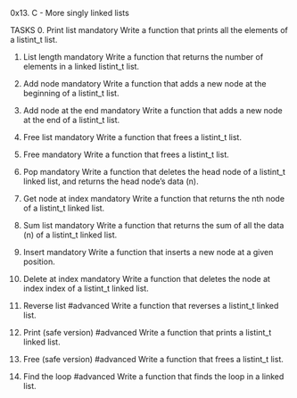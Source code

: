 0x13. C - More singly linked lists

TASKS
0.  Print list
mandatory
Write a function that prints all the elements of a listint_t list.

1. List length
mandatory
Write a function that returns the number of elements in a linked listint_t list.

2. Add node
mandatory
Write a function that adds a new node at the beginning of a listint_t list.

3. Add node at the end
mandatory
Write a function that adds a new node at the end of a listint_t list.

4. Free list
mandatory
Write a function that frees a listint_t list.

5. Free
mandatory
Write a function that frees a listint_t list.

6. Pop
mandatory
Write a function that deletes the head node of a listint_t linked list, and returns the head node’s data (n).

7. Get node at index
mandatory
Write a function that returns the nth node of a listint_t linked list.

8. Sum list
mandatory
Write a function that returns the sum of all the data (n) of a listint_t linked list.

9. Insert
mandatory
Write a function that inserts a new node at a given position.

10. Delete at index
mandatory
Write a function that deletes the node at index index of a listint_t linked list.

11. Reverse list
#advanced
Write a function that reverses a listint_t linked list.

12. Print (safe version)
#advanced
Write a function that prints a listint_t linked list.

13. Free (safe version)
#advanced
Write a function that frees a listint_t list.

14. Find the loop
#advanced
Write a function that finds the loop in a linked list.
